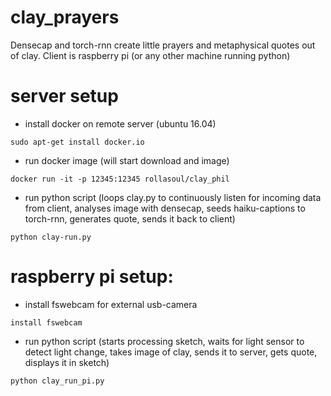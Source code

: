 # clay_prayers
Densecap and torch-rnn create little prayers and metaphysical quotes out of clay. Client is raspberry pi (or any other machine running python)


# server setup

- install docker on remote server (ubuntu 16.04)
```
sudo apt-get install docker.io
```

- run docker image (will start download and image)
```
docker run -it -p 12345:12345 rollasoul/clay_phil
```

- run python script (loops clay.py to continuously listen for incoming data from client, analyses image with densecap, seeds haiku-captions to torch-rnn, generates quote, sends it back to client)
```
python clay-run.py
```

# raspberry pi setup:

- install fswebcam for external usb-camera
```
install fswebcam
```
- run python script (starts processing sketch, waits for light sensor to detect light change, takes image of clay, sends it to server, gets quote, displays it in sketch)
```
python clay_run_pi.py
```
